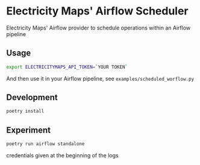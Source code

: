 # Electricity Maps' Airflow Scheduler

Electricity Maps' Airflow provider to schedule operations within an Airflow pipeline

## Usage

```bash
export ELECTRICITYMAPS_API_TOKEN=`YOUR TOKEN`
```

And then use it in your Airflow pipeline, see `examples/scheduled_worflow.py`

## Development

```bash
poetry install
```


## Experiment

```bash
poetry run airflow standalone
```

credentials given at the beginning of the logs
